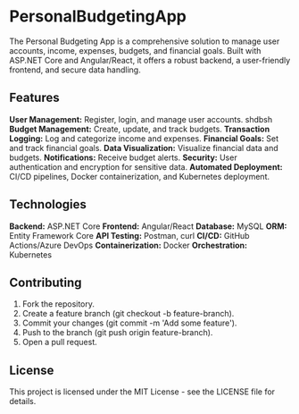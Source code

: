 # PersonalBudgetingApp

The Personal Budgeting App is a comprehensive solution to manage user accounts, income, expenses, budgets, and financial goals. Built with ASP.NET Core and Angular/React, it offers a robust backend, a user-friendly frontend, and secure data handling.

## Features
**User Management:** Register, login, and manage user accounts.
shdbsh
**Budget Management:** Create, update, and track budgets.
**Transaction Logging:** Log and categorize income and expenses.
**Financial Goals:** Set and track financial goals.
**Data Visualization:** Visualize financial data and budgets.
**Notifications:** Receive budget alerts.
**Security:** User authentication and encryption for sensitive data.
**Automated Deployment:** CI/CD pipelines, Docker containerization, and Kubernetes deployment.

## Technologies
**Backend:** ASP.NET Core
**Frontend:** Angular/React
**Database:** MySQL
**ORM:** Entity Framework Core
**API Testing:** Postman, curl
**CI/CD:** GitHub Actions/Azure DevOps
**Containerization:** Docker
**Orchestration:** Kubernetes

## Contributing
1. Fork the repository.
2. Create a feature branch (git checkout -b feature-branch).
3. Commit your changes (git commit -m 'Add some feature').
4. Push to the branch (git push origin feature-branch).
5. Open a pull request.

## License
This project is licensed under the MIT License - see the LICENSE file for details.


